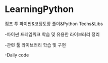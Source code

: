 # LearningPython


점프 투 파이썬&코딩도장 풀이&Python Techs&Libs


-파이썬 프레임워크 학습 및 유용한 라이브러리 정리

-관련 툴 라이브러리 학습 및 구현

-Daily code
